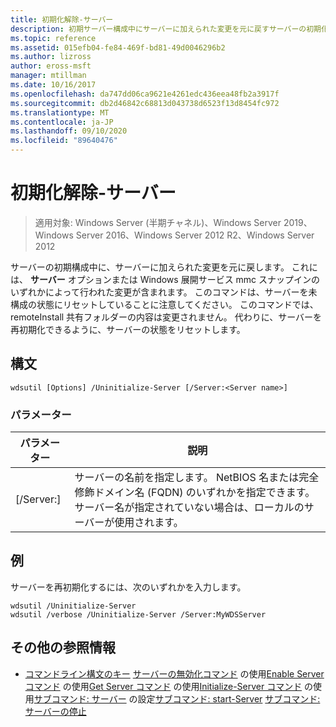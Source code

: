 ```yaml
---
title: 初期化解除-サーバー
description: 初期サーバー構成中にサーバーに加えられた変更を元に戻すサーバーの初期化解除に関するリファレンス記事です。
ms.topic: reference
ms.assetid: 015efb04-fe84-469f-bd81-49d0046296b2
ms.author: lizross
author: eross-msft
manager: mtillman
ms.date: 10/16/2017
ms.openlocfilehash: da747dd06ca9621e4261edc436eea48fb2a3917f
ms.sourcegitcommit: db2d46842c68813d043738d6523f13d8454fc972
ms.translationtype: MT
ms.contentlocale: ja-JP
ms.lasthandoff: 09/10/2020
ms.locfileid: "89640476"
---
```

# <a name="uninitialize-server"></a>初期化解除-サーバー

> 適用対象: Windows Server (半期チャネル)、Windows Server 2019、Windows Server 2016、Windows Server 2012 R2、Windows Server 2012

サーバーの初期構成中に、サーバーに加えられた変更を元に戻します。 これには、 **サーバー** オプションまたは Windows 展開サービス mmc スナップインのいずれかによって行われた変更が含まれます。 このコマンドは、サーバーを未構成の状態にリセットしていることに注意してください。 このコマンドでは、remoteInstall 共有フォルダーの内容は変更されません。 代わりに、サーバーを再初期化できるように、サーバーの状態をリセットします。

## <a name="syntax"></a>構文
```
wdsutil [Options] /Uninitialize-Server [/Server:<Server name>]
```
### <a name="parameters"></a>パラメーター
|パラメーター|説明|
|-------|--------|
|[/Server:<Server name>]|サーバーの名前を指定します。 NetBIOS 名または完全修飾ドメイン名 (FQDN) のいずれかを指定できます。 サーバー名が指定されていない場合は、ローカルのサーバーが使用されます。|
## <a name="examples"></a>例
サーバーを再初期化するには、次のいずれかを入力します。
```
wdsutil /Uninitialize-Server
wdsutil /verbose /Uninitialize-Server /Server:MyWDSServer
```
## <a name="additional-references"></a>その他の参照情報
- [コマンドライン構文のキー](command-line-syntax-key.md) 
[サーバーの無効化コマンド](using-the-disable-server-command.md) 
 の使用[Enable Server コマンド](using-the-enable-server-command.md) 
 の使用[Get Server コマンド](using-the-get-server-command.md) 
 の使用[Initialize-Server コマンド](using-the-initialize-server-command.md) 
 の使用[サブコマンド: サーバー](subcommand-set-server.md) 
 の設定[サブコマンド: start-Server](subcommand-start-server.md) 
[サブコマンド: サーバーの停止](subcommand-stop-server.md)
